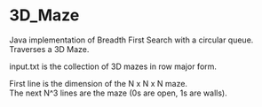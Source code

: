 # 3D_Maze  
Java implementation of Breadth First Search with a circular queue. Traverses a 3D Maze.  
  
input.txt is the collection of 3D mazes in row major form.  
  
First line is the dimension of the N x N x N maze.  
The next N^3 lines are the maze (0s are open, 1s are walls).  
